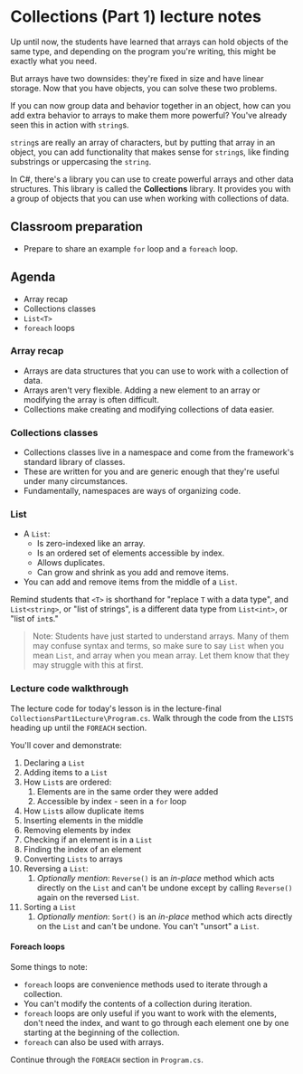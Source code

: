 # Collections (Part 1) lecture notes

Up until now, the students have learned that arrays can hold objects of the same type, and depending on the program you're writing, this might be exactly what you need.

But arrays have two downsides: they're fixed in size and have linear storage. Now that you have objects, you can solve these two problems.

If you can now group data and behavior together in an object, how can you add extra behavior to arrays to make them more powerful? You've already seen this in action with `string`s.

`string`s are really an array of characters, but by putting that array in an object, you can add functionality that makes sense for `string`s, like finding substrings or uppercasing the `string`.

In C#, there's a library you can use to create powerful arrays and other data structures. This library is called the **Collections** library. It provides you with a group of objects that you can use when working with collections of data.

## Classroom preparation

* Prepare to share an example `for` loop and a `foreach` loop.

## Agenda

* Array recap
* Collections classes
* `List<T>`
* `foreach` loops

### Array recap

- Arrays are data structures that you can use to work with a collection of data.
- Arrays aren't very flexible. Adding a new element to an array or modifying the array is often difficult.
- Collections make creating and modifying collections of data easier.

### Collections classes

* Collections classes live in a namespace and come from the framework's standard library of classes.
* These are written for you and are generic enough that they're useful under many circumstances.
* Fundamentally, namespaces are ways of organizing code.

### List<T>

* A `List`:
    * Is zero-indexed like an array.
    * Is an ordered set of elements accessible by index.
    * Allows duplicates.
    * Can grow and shrink as you add and remove items.
* You can add and remove items from the middle of a `List`.

Remind students that `<T>` is shorthand for "replace `T` with a data type", and `List<string>`, or "list of strings", is a different data type from `List<int>`, or "list of `int`s."

> Note: Students have just started to understand arrays. Many of them may confuse syntax and terms, so make sure to say `List` when you mean `List`, and array when you mean array. Let them know that they may struggle with this at first.

### Lecture code walkthrough

The lecture code for today's lesson is in the lecture-final `CollectionsPart1Lecture\Program.cs`. Walk through the code from the `LISTS` heading up until the `FOREACH` section.

You'll cover and demonstrate:

1. Declaring a `List`
2. Adding items to a `List`
3. How `List`s are ordered:
   1. Elements are in the same order they were added
   2. Accessible by index - seen in a `for` loop
4. How `List`s allow duplicate items
5. Inserting elements in the middle
6. Removing elements by index
7. Checking if an element is in a `List`
8. Finding the index of an element
9. Converting `Lists` to arrays
10. Reversing a `List`:
    1.  *Optionally mention*: `Reverse()` is an *in-place* method which acts directly on the `List` and can't be undone except by calling `Reverse()` again on the reversed `List`.
11. Sorting a `List`
    1.  *Optionally mention*: `Sort()` is an *in-place* method which acts directly on the `List` and can't be undone. You can't "unsort" a `List`.

#### Foreach loops

Some things to note:

- `foreach` loops are convenience methods used to iterate through a collection.
- You can't modify the contents of a collection during iteration.
- `foreach` loops are only useful if you want to work with the elements, don't need the index, and want to go through each element one by one starting at the beginning of the collection.
- `foreach` can also be used with arrays.

Continue through the `FOREACH` section in `Program.cs`.